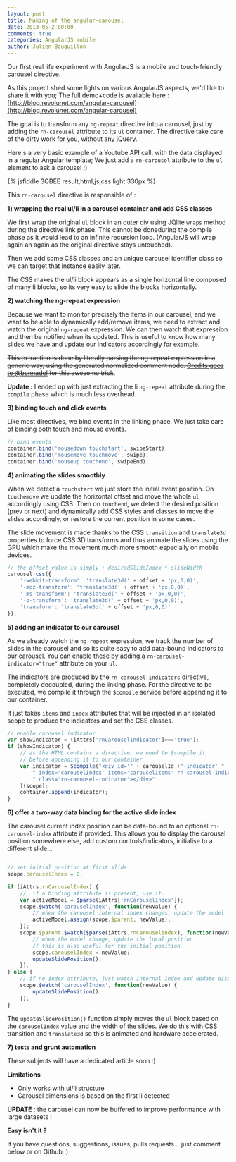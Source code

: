 ```yaml
---
layout: post
title: Making of the angular-carousel
date: 2013-05-2 00:00
comments: true
categories: AngularJS mobile
author: Julien Bouquillon
---
```


Our first real life experiment with AngularJS is a mobile and touch-friendly carousel directive.

As this project shed some lights on various AngularJS aspects, we'd like to share it with you;
The full demo+code is available here : [http://blog.revolunet.com/angular-carousel](http://blog.revolunet.com/angular-carousel)

The goal is to transform any `ng-repeat` directive into a carousel, just by adding the `rn-carousel` attribute to its `ul` container. The directive take care of the dirty work for you, without any jQuery.

Here's a very basic example of a Youtube API call, with the data displayed in a regular Angular template; We just add a `rn-carousel` attribute to the `ul` element to ask a carousel :)

{% jsfiddle 3QBEE result,html,js,css light 330px %}

This `rn-carousel` directive is responsible of :

**1) wrapping the real ul/li in a carousel container and add CSS classes**

We first wrap the original `ul` block in an outer div using JQlite `wraps` method during the directive link phase. This cannot be doneduring the compile phase as it would lead to an infinite recursion loop. (AngularJS will wrap again an again as the original directive stays untouched).

Then we add some CSS classes and an unique carousel identifier class so we can target that instance easily later.

The CSS makes the ul/li block appears as a single horizontal line composed of many li blocks, so its very easy to slide the blocks horizontally.


**2) watching the ng-repeat expression**

Because we want to monitor precisely the items in our carousel, and we want to be able to dynamically add/remove items, we need to extract and watch the original `ng-repeat` expression. We can then watch that expression and then be notified when its updated. This is useful to know how many slides we have and update our indicators accordingly for example.

~~This extraction is done by literally parsing the ng-repeat expression in a generic way, using the generated normalized comment node. [Credits goes to @bennadel](http://www.bennadel.com/blog/2457-Accessing-scope-On-The-DOM-Using-AngularJS.htm) for this awesome trick~~. 

**Update :** I ended up with just extracting the li `ng-repeat` attribute during the `compile` phase which is much less overhead.

**3) binding touch and click events**

Like most directives, we bind events in the linking phase. We just take care of binding both touch and mouse events.

```js
// bind events
container.bind('mousedown touchstart', swipeStart);
container.bind('mousemove touchmove', swipe);
container.bind('mouseup touchend', swipeEnd);
```

**4) animating the slides smoothly**

When we detect a `touchstart` we just store the initial event position. On `touchemove` we update the horizontal offset and move the whole `ul` accordingly using CSS. Then on `touchend`, we detect the desired position (prev or next) and dynamically add CSS styles and classes to move the slides accordingly, or restore the current position in some cases.

The slide movement is made thanks to the CSS `transition` and `translate3d` properties to force CSS 3D transforms and thus animate the slides using the GPU which make the movement much more smooth especially on mobile devices.

```js
// the offset value is simply : desiredSlideIndex * slideWidth
carousel.css({
    '-webkit-transform': 'translate3d(' + offset + 'px,0,0)',
    '-moz-transform': 'translate3d(' + offset + 'px,0,0)',
    '-ms-transform': 'translate3d(' + offset + 'px,0,0)',
    '-o-transform': 'translate3d(' + offset + 'px,0,0)',
    'transform': 'translate3d(' + offset + 'px,0,0)'
});
```

**5) adding an indicator to our carousel**

As we already watch the `ng-repeat` expression, we track the number of slides in the carousel and so its quite easy to add data-bound indicators to our carousel. You can enable these by adding a `rn-carousel-indicator="true"` attribute on your `ul`.

The indicators are produced by the `rn-carousel-indicators` directive, completely decoupled, during the linking phase. For the directive to be executed, we compile it through the `$compile` service before appending it to our container.

It just takes `items` and `index` attributes that will be injected in an isolated scope to produce the indicators and set the CSS classes.

```js
// enable carousel indicator
var showIndicator = (iAttrs['rnCarouselIndicator']==='true');
if (showIndicator) {
    // as the HTML contains a directive, we need to $compile it
    // before appending it to our container
    var indicator = $compile("<div id='" + carouselId +"-indicator' " + 
        " index='carouselIndex' items='carouselItems' rn-carousel-indicators " +
        " class='rn-carousel-indicator'></div>"
    )(scope);
    container.append(indicator);
}
```
**6) offer a two-way data binding for the active slide index**

The carousel current index position can be data-bound to an optional `rn-carousel-index` attribute if provided. This allows you to display the carousel position somewhere else, add custom controls/indicators, initialise to a different slide...

```js

// set initial position at first slide
scope.carouselIndex = 0;

if (iAttrs.rnCarouselIndex) {
    //  if a binding attribute is present, use it.
    var activeModel = $parse(iAttrs['rnCarouselIndex']);
    scope.$watch('carouselIndex', function(newValue) {
        // when the carousel internal index changes, update the model
        activeModel.assign(scope.$parent, newValue);
    });
    scope.$parent.$watch($parse(iAttrs.rnCarouselIndex), function(newValue) {
        // when the model change, update the local position
        // this is also useful for the initial position
        scope.carouselIndex = newValue;
        updateSlidePosition();
    });
} else {
    // if no index attribute, just watch internal index and update display
    scope.$watch('carouselIndex', function(newValue) {
        updateSlidePosition();
    });
}
```

The `updateSlidePosition()` function simply moves the `ul` block based on the `carouselIndex` value and the width of the slides. We do this with CSS transition and `translate3d` so this is animated and hardware accelerated.

**7) tests and grunt automation**

These subjects will have a dedicated article soon :)

**Limitations**

 - Only works with ul/li structure
 - Carousel dimensions is based on the first li detected

**UPDATE** : the carousel can now be buffered to improve performance with large datasets !


**Easy isn't it ?**

If you have questions, suggestions, issues, pulls requests... just comment below or on Github :)




